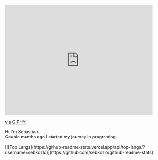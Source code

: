 <iframe src="https://giphy.com/embed/qgQUggAC3Pfv687qPC" width="480" height="360" frameBorder="0" class="giphy-embed" allowFullScreen></iframe><p><a href="https://giphy.com/gifs/dommespace-domme-space-programador-qgQUggAC3Pfv687qPC">via GIPHY</a></p>
Hi I'm Sebastian.
<br>
Couple months ago I started my journey in programing.
<br><br>
[![Top Langs](https://github-readme-stats.vercel.app/api/top-langs/?username=sebkozlo)](https://github.com/sebkozlo/github-readme-stats)

